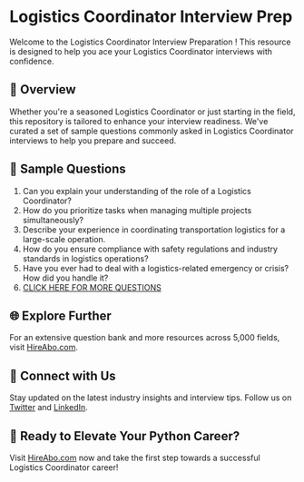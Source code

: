 # Logistics Coordinator Interview Prep

Welcome to the Logistics Coordinator Interview Preparation ! This resource is designed to help you ace your Logistics Coordinator interviews with confidence.

## 🚀 Overview

Whether you're a seasoned Logistics Coordinator or just starting in the field, this repository is tailored to enhance your interview readiness. We've curated a set of sample questions commonly asked in Logistics Coordinator interviews to help you prepare and succeed.

## 📝 Sample Questions

1. Can you explain your understanding of the role of a Logistics Coordinator?
2. How do you prioritize tasks when managing multiple projects simultaneously?
3. Describe your experience in coordinating transportation logistics for a large-scale operation.
4. How do you ensure compliance with safety regulations and industry standards in logistics operations?
5. Have you ever had to deal with a logistics-related emergency or crisis? How did you handle it?
6. [CLICK HERE FOR MORE QUESTIONS](https://hireabo.com/job/23_0_1/Logistics%20Coordinator)

## 🌐 Explore Further

For an extensive question bank and more resources across 5,000 fields, visit [HireAbo.com](https://www.hireabo.com).

## 📱 Connect with Us

Stay updated on the latest industry insights and interview tips. Follow us on [Twitter](https://twitter.com/hireabo) and [LinkedIn](https://www.linkedin.com/in/hire-abo-3609972a8/).

## 🚀 Ready to Elevate Your Python Career?

Visit [HireAbo.com](https://www.hireabo.com) now and take the first step towards a successful Logistics Coordinator career!